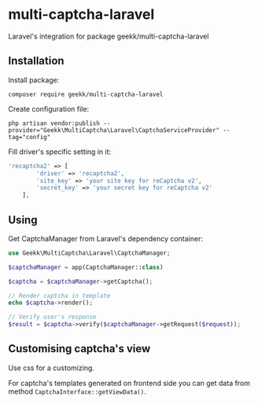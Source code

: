 # multi-captcha-laravel

Laravel's integration for package geekk/multi-captcha-laravel

## Installation

Install package:

```
composer require geekk/multi-captcha-laravel
```

Create configuration file:

```
php artisan vendor:publish --provider="Geekk\MultiCaptcha\Laravel\CaptchaServiceProvider" --tag="config"
```

Fill driver's specific setting in it:

```php
'recaptcha2' => [
        'driver' => 'recaptcha2',
        'site_key' => 'your site key for reCaptcha v2',
        'secret_key' => 'your secret key for reCaptcha v2'
    ],
```

## Using

Get CaptchaManager from Laravel's dependency container:

```php
use Geekk\MultiCaptcha\Laravel\CaptchaManager;

$captchaManager = app(CaptchaManager::class)

$captcha = $captchaManager->getCaptcha();

// Render captcha in template
echo $captcha->render();

// Verify user's response
$result = $captcha->verify($captchaManager->getRequest($request));
```

## Customising captcha's view

Use css for a customizing.

For captcha's templates generated on frontend side you can get data from method `CaptchaInterface::getViewData()`.
